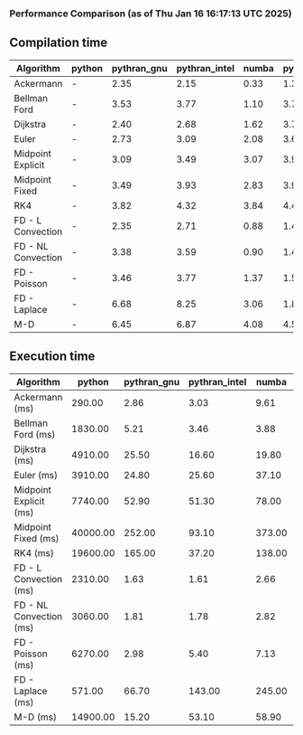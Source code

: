 ### Performance Comparison (as of Thu Jan 16 16:17:13 UTC 2025)
## Compilation time
Algorithm                 | python                    | pythran_gnu               | pythran_intel             | numba                     | pyccel_fortran_gnu        | pyccel_c_gnu              | pyccel_fortran_intel      | pyccel_c_intel           
------------------------- | ------------------------- | ------------------------- | ------------------------- | ------------------------- | ------------------------- | ------------------------- | ------------------------- | -------------------------
Ackermann                 | -                         | 2.35                      | 2.15                      | 0.33                      | 1.35                      | 1.32                      | 1.45                      | 1.41                     
Bellman Ford              | -                         | 3.53                      | 3.77                      | 1.10                      | 3.74                      | 3.99                      | 3.85                      | 4.00                     
Dijkstra                  | -                         | 2.40                      | 2.68                      | 1.62                      | 3.76                      | 4.04                      | 3.97                      | 4.04                     
Euler                     | -                         | 2.73                      | 3.09                      | 2.08                      | 3.65                      | 4.03                      | 3.83                      | 4.01                     
Midpoint Explicit         | -                         | 3.09                      | 3.49                      | 3.07                      | 3.90                      | 4.23                      | 4.04                      | 4.24                     
Midpoint Fixed            | -                         | 3.49                      | 3.93                      | 2.83                      | 3.95                      | 4.33                      | 4.13                      | 4.32                     
RK4                       | -                         | 3.82                      | 4.32                      | 3.84                      | 4.40                      | 4.69                      | 4.53                      | 4.76                     
FD - L Convection         | -                         | 2.35                      | 2.71                      | 0.88                      | 1.42                      | 3.98                      | 1.62                      | 3.99                     
FD - NL Convection        | -                         | 3.38                      | 3.59                      | 0.90                      | 1.43                      | 3.98                      | 1.64                      | 4.01                     
FD - Poisson              | -                         | 3.46                      | 3.77                      | 1.37                      | 1.54                      | 4.12                      | 2.87                      | 4.07                     
FD - Laplace              | -                         | 6.68                      | 8.25                      | 3.06                      | 1.85                      | 4.40                      | 2.10                      | 4.36                     
M-D                       | -                         | 6.45                      | 6.87                      | 4.08                      | 4.59                      | 4.74                      | 4.80                      | 4.91                     

## Execution time
Algorithm                 | python                    | pythran_gnu               | pythran_intel             | numba                     | pyccel_fortran_gnu        | pyccel_c_gnu              | pyccel_fortran_intel      | pyccel_c_intel           
------------------------- | ------------------------- | ------------------------- | ------------------------- | ------------------------- | ------------------------- | ------------------------- | ------------------------- | -------------------------
Ackermann (ms)            | 290.00                    | 2.86                      | 3.03                      | 9.61                      | 1.55                      | 1.60                      | 8.85                      | 4.76                     
Bellman Ford (ms)         | 1830.00                   | 5.21                      | 3.46                      | 3.88                      | 2.93                      | 5.98                      | 4.40                      | 19.10                    
Dijkstra (ms)             | 4910.00                   | 25.50                     | 16.60                     | 19.80                     | 18.60                     | 29.80                     | 24.70                     | 22.80                    
Euler (ms)                | 3910.00                   | 24.80                     | 25.60                     | 37.10                     | 15.60                     | 141.00                    | 13.90                     | 128.00                   
Midpoint Explicit (ms)    | 7740.00                   | 52.90                     | 51.30                     | 78.00                     | 23.80                     | 282.00                    | 16.20                     | 251.00                   
Midpoint Fixed (ms)       | 40000.00                  | 252.00                    | 93.10                     | 373.00                    | 74.50                     | 1400.00                   | 60.50                     | 1210.00                  
RK4 (ms)                  | 19600.00                  | 165.00                    | 37.20                     | 138.00                    | 35.20                     | 488.00                    | 38.60                     | 404.00                   
FD - L Convection (ms)    | 2310.00                   | 1.63                      | 1.61                      | 2.66                      | 1.62                      | 1.85                      | 1.49                      | 4.16                     
FD - NL Convection (ms)   | 3060.00                   | 1.81                      | 1.78                      | 2.82                      | 1.99                      | 2.00                      | 1.49                      | 4.07                     
FD - Poisson (ms)         | 6270.00                   | 2.98                      | 5.40                      | 7.13                      | 2.58                      | 3.88                      | 2.57                      | 4.94                     
FD - Laplace (ms)         | 571.00                    | 66.70                     | 143.00                    | 245.00                    | 58.80                     | 308.00                    | 58.60                     | 273.00                   
M-D (ms)                  | 14900.00                  | 15.20                     | 53.10                     | 58.90                     | 53.90                     | 59.00                     | 91.90                     | 62.50                    
